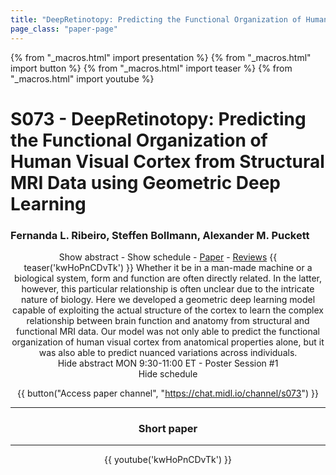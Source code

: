 ```yaml
---
title: "DeepRetinotopy: Predicting the Functional Organization of Human Visual Cortex from Structural MRI Data using Geometric Deep Learning"
page_class: "paper-page"
---
```


{% from "_macros.html" import presentation %}
{% from "_macros.html" import button %}
{% from "_macros.html" import teaser %}
{% from "_macros.html" import youtube %}

# S073 - DeepRetinotopy: Predicting the Functional Organization of Human Visual Cortex from Structural MRI Data using Geometric Deep Learning


### Fernanda L. Ribeiro, Steffen Bollmann, Alexander M. Puckett

<center><a class="toggle_visibility" data-selector=".paper_abstract" data-level="3">Show abstract</a>
        - <a class="toggle_visibility" data-selector=".paper_qa" data-level="3">Show schedule</a>
        - <a href="https://openreview.net/pdf?id=Nw_trRFjPE">Paper</a>
        - <a href="https://openreview.net/forum?id=Nw_trRFjPE">Reviews</a>
        {{ teaser('kwHoPnCDvTk') }}

<span class="paper_abstract">
        Whether it be in a man-made machine or a biological system, form and function are often directly related. In the latter, however, this particular relationship is often unclear due to the intricate nature of biology. Here we developed a geometric deep learning model capable of exploiting the actual structure of the cortex to learn the complex relationship between brain function and anatomy from structural and functional MRI data. Our model was not only able to predict the functional organization of human visual cortex from anatomical properties alone, but it was also able to predict nuanced variations across individuals.
        <span class="actions">
  <br/>
  <a class="toggle_visibility" data-level="2">Hide abstract</a></span>
</span>

<span class="paper_qa">
        MON 9:30-11:00 ET - Poster Session #1
        <br/>
        <span class="actions"><a class="toggle_visibility" data-level="2">Hide schedule</a></span>
</span>

{{ button("Access paper channel", "https://chat.midl.io/channel/s073") }}

---

### Short paper

---

{{ youtube('kwHoPnCDvTk') }}